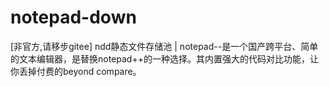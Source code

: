# notepad-down
[非官方,请移步gitee] ndd静态文件存储池 | notepad--是一个国产跨平台、简单的文本编辑器，是替换notepad++的一种选择。其内置强大的代码对比功能，让你丢掉付费的beyond compare。
